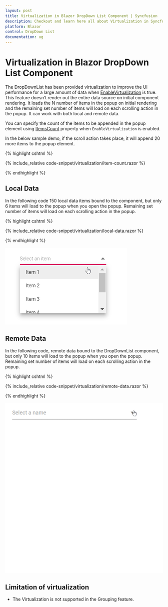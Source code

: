 ```yaml
---
layout: post
title: Virtualization in Blazor DropDown List Component | Syncfusion
description: Checkout and learn here all about Virtualization in Syncfusion Blazor DropDown List component and much more.
platform: Blazor
control: DropDown List
documentation: ug
---
```


# Virtualization in Blazor DropDown List Component

The DropDownList has been provided virtualization to improve the UI performance for a large amount of data when [EnableVirtualization](https://help.syncfusion.com/cr/blazor/Syncfusion.Blazor.DropDowns.SfDropDownList-2.html#Syncfusion_Blazor_DropDowns_SfDropDownList_2_EnableVirtualization) is true. 
This feature doesn’t render out the entire data source on initial component rendering. It loads the N number of items in the popup on initial rendering and the remaining set number of items will load on each scrolling action in the popup. It can work with both local and remote data.

You can specify the count of the items to be appended  in the popup element using [ItemsCount](https://help.syncfusion.com/cr/blazor/Syncfusion.Blazor.DropDowns.SfDropDownList-2.html#Syncfusion_Blazor_DropDowns_SfDropDownList_2_ItemsCount) property when `EnableVirtualization` is enabled. 

In the below sample demo, if the scroll action takes place, it will append 20 more items to the popup element.

{% highlight cshtml %}

{% include_relative code-snippet/virtualization/item-count.razor %}

{% endhighlight %}

## Local Data

In the following code 150 local data items bound to the component, but only 6 items will load to the popup when you open the popup. Remaining set number of items will load on each scrolling action in the popup.

{% highlight cshtml %}

{% include_relative code-snippet/virtualization/local-data.razor %}

{% endhighlight %}

![Blazor DropDownList with virtualization of local data](./images/virtualization/blazor_dropdownlist_virtualization-local-data.gif)

## Remote Data 

In the following code, remote data bound to the DropDownList component, but only 10 items will load to the popup when you open the popup. Remaining set number of items will load on each scrolling action in the popup.

{% highlight cshtml %}

{% include_relative code-snippet/virtualization/remote-data.razor %}

{% endhighlight %}

![Blazor DropDownList with virtualization of remote data](./images/virtualization/blazor_dropdown_virtualization-remote-data.gif)

## Limitation of virtualization

* The Virtualization is not supported in the Grouping feature.